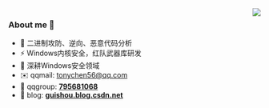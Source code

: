 <img align="right" src="https://github-readme-stats.vercel.app/api?username=tonychen56&theme=default&show_icons=true"/>

### About me 👋

- 🔭 二进制攻防、逆向、恶意代码分析  
- ⚡ Windows内核安全，红队武器库研发
- 🌱 深耕Windows安全领域
- ✉️ qqmail: tonychen56@qq.com
- 💬 qqgroup: **[795681068](https://qm.qq.com/q/TXCiMFxgsO)**
- 📝 blog: **[guishou.blog.csdn.net](https://blog.csdn.net/qq_38474570)**
